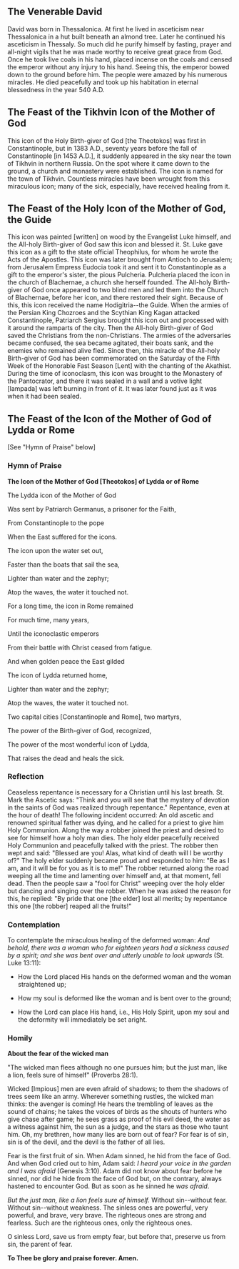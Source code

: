 ## The Venerable David

David was born in Thessalonica. At first he lived in asceticism near Thessalonica in a hut built beneath an almond tree. Later he continued his asceticism in Thessaly. So much did he purify himself by fasting, prayer and all-night vigils that he was made worthy to receive great grace from God. Once he took live coals in his hand, placed incense on the coals and censed the emperor without any injury to his hand. Seeing this, the emperor bowed down to the ground before him. The people were amazed by his numerous miracles. He died peacefully and took up his habitation in eternal blessedness in the year 540 A.D.

  

## The Feast of the Tikhvin Icon of the Mother of God

This icon of the Holy Birth-giver of God [the Theotokos] was first in Constantinople, but in 1383 A.D., seventy years before the fall of Constantinople [in 1453 A.D.], it suddenly appeared in the sky near the town of Tikhvin in northern Russia. On the spot where it came down to the ground, a church and monastery were established. The icon is named for the town of Tikhvin. Countless miracles have been wrought from this miraculous icon; many of the sick, especially, have received healing from it.

  

## The Feast of the Holy Icon of the Mother of God, the Guide

This icon was painted [written] on wood by the Evangelist Luke himself, and the All-holy Birth-giver of God saw this icon and blessed it. St. Luke gave this icon as a gift to the state official Theophilus, for whom he wrote the Acts of the Apostles. This icon was later brought from Antioch to Jerusalem; from Jerusalem Empress Eudocia took it and sent it to Constantinople as a gift to the emperor's sister, the pious Pulcheria. Pulcheria placed the icon in the church of Blachernae, a church she herself founded. The All-holy Birth-giver of God once appeared to two blind men and led them into the Church of Blachernae, before her icon, and there restored their sight. Because of this, this icon received the name Hodigitria--the Guide. When the armies of the Persian King Chozroes and the Scythian King Kagan attacked Constantinople, Patriarch Sergius brought this icon out and processed with it around the ramparts of the city. Then the All-holy Birth-giver of God saved the Christians from the non-Christians. The armies of the adversaries became confused, the sea became agitated, their boats sank, and the enemies who remained alive fled. Since then, this miracle of the All-holy Birth-giver of God has been commemorated on the Saturday of the Fifth Week of the Honorable Fast Season [Lent] with the chanting of the Akathist. During the time of iconoclasm, this icon was brought to the Monastery of the Pantocrator, and there it was sealed in a wall and a votive light [lampada] was left burning in front of it. It was later found just as it was when it had been sealed.

  

## The Feast of the Icon of the Mother of God of Lydda or Rome

[See "Hymn of Praise" below]

  

### Hymn of Praise

**The Icon of the Mother of God [Theotokos] of Lydda or of Rome** 

The Lydda icon of the Mother of God

Was sent by Patriarch Germanus, a prisoner for the Faith,

From Constantinople to the pope

When the East suffered for the icons.

The icon upon the water set out,

Faster than the boats that sail the sea,

Lighter than water and the zephyr;

Atop the waves, the water it touched not.

For a long time, the icon in Rome remained

For much time, many years,

Until the iconoclastic emperors

From their battle with Christ ceased from fatigue.

And when golden peace the East gilded

The icon of Lydda returned home,

Lighter than water and the zephyr;

Atop the waves, the water it touched not.

Two capital cities [Constantinople and Rome], two martyrs,

The power of the Birth-giver of God, recognized,

The power of the most wonderful icon of Lydda,

That raises the dead and heals the sick.

  

### Reflection

Ceaseless repentance is necessary for a Christian until his last breath. St. Mark the Ascetic says: "Think and you will see that the mystery of devotion in the saints of God was realized through repentance." Repentance, even at the hour of death! The following incident occurred: An old ascetic and renowned spiritual father was dying, and he called for a priest to give him Holy Communion. Along the way a robber joined the priest and desired to see for himself how a holy man dies. The holy elder peacefully received Holy Communion and peacefully talked with the priest. The robber then wept and said: "Blessed are you! Alas, what kind of death will I be worthy of?" The holy elder suddenly became proud and responded to him: "Be as I am, and it will be for you as it is to me!" The robber returned along the road weeping all the time and lamenting over himself and, at that moment, fell dead. Then the people saw a "fool for Christ" weeping over the holy elder but dancing and singing over the robber. When he was asked the reason for this, he replied: "By pride that one [the elder] lost all merits; by repentance this one [the robber] reaped all the fruits!"

  

### Contemplation

To contemplate the miraculous healing of the deformed woman: *And behold, there was a woman who for eighteen years had a sickness caused by a spirit; and she was bent over and utterly unable to look upwards* (St. Luke 13:11):

- How the Lord placed His hands on the deformed woman and the woman straightened up;

- How my soul is deformed like the woman and is bent over to the ground;

- How the Lord can place His hand, i.e., His Holy Spirit, upon my soul and the deformity will immediately be set aright.

  

### Homily

**About the fear of the wicked man**

"The wicked man flees although no one pursues him; but the just man, like a lion, feels sure of himself" (Proverbs 28:1).

Wicked [Impious] men are even afraid of shadows; to them the shadows of trees seem like an army. Wherever something rustles, the wicked man thinks: the avenger is coming! He hears the trembling of leaves as the sound of chains; he takes the voices of birds as the shouts of hunters who give chase after game; he sees grass as proof of his evil deed, the water as a witness against him, the sun as a judge, and the stars as those who taunt him. Oh, my brethren, how many lies are born out of fear? For fear is of sin, sin is of the devil, and the devil is the father of all lies.

Fear is the first fruit of sin. When Adam sinned, he hid from the face of God. And when God cried out to him, Adam said: *I heard your voice in the garden and I was afraid* (Genesis 3:10). Adam did not know about fear before he sinned, nor did he hide from the face of God but, on the contrary, always hastened to encounter God. But as soon as he sinned he *was afraid*.

*But the just man, like a lion feels sure of himself.* Without sin--without fear. Without sin--without weakness. The sinless ones are powerful, very powerful, and brave, very brave. The righteous ones are strong and fearless. Such are the righteous ones, only the righteous ones.

O sinless Lord, save us from empty fear, but before that, preserve us from sin, the parent of fear.

**To Thee be glory and praise forever. Amen.**

